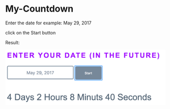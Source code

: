 # My-Countdown

Enter the date for example: May 29, 2017

click on the Start button

Result:

<img src="https://raw.githubusercontent.com/Farajpour/My-Countdown/master/My%20Countdown.png"/>

